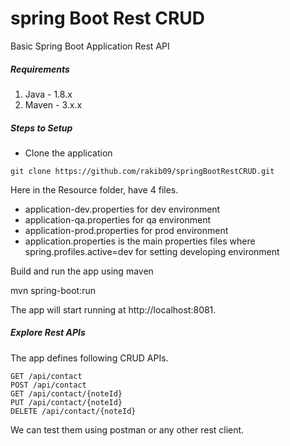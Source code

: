 # spring Boot Rest CRUD
Basic Spring Boot Application Rest API

##### Requirements
1. Java - 1.8.x
2. Maven - 3.x.x

##### Steps to Setup
* Clone the application

```git clone https://github.com/rakib09/springBootRestCRUD.git```

Here in the Resource folder, have 4 files. 
* application-dev.properties for dev environment
* application-qa.properties for qa environment
* application-prod.properties for prod environment
* application.properties is the main properties files where spring.profiles.active=dev for setting developing environment

Build and run the app using maven

mvn spring-boot:run

The app will start running at http://localhost:8081.

##### Explore Rest APIs
The app defines following CRUD APIs.

```
GET /api/contact
POST /api/contact
GET /api/contact/{noteId}
PUT /api/contact/{noteId}
DELETE /api/contact/{noteId}
```
We can test them using postman or any other rest client.
